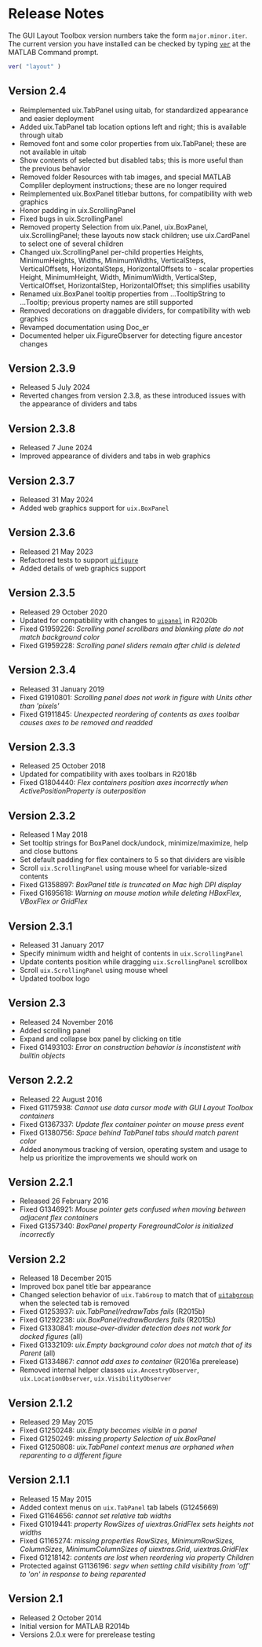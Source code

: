 # Release Notes

The GUI Layout Toolbox version numbers take the form `major.minor.iter`. The current version you have installed can be checked by typing [`ver`](https://www.mathworks.com/help/matlab/ref/ver.html) at the MATLAB Command prompt.

```matlab
ver( "layout" ) 
```

## Version 2.4

- Reimplemented uix.TabPanel using uitab, for standardized appearance and easier deployment
- Added uix.TabPanel tab location options left and right; this is available through uitab
- Removed font and some color properties from uix.TabPanel; these are not available in uitab
- Show contents of selected but disabled tabs; this is more useful than the previous behavior
- Removed folder Resources with tab images, and special MATLAB Compliler deployment instructions; these are no longer required
- Reimplemented uix.BoxPanel titlebar buttons, for compatibility with web graphics
- Honor padding in uix.ScrollingPanel
- Fixed bugs in uix.ScrollingPanel
- Removed property Selection from uix.Panel, uix.BoxPanel, uix.ScrollingPanel; these layouts now stack children; use uix.CardPanel to select one of several children
- Changed uix.ScrollingPanel per-child properties Heights, MinimumHeights, Widths, MinimumWidths, VerticalSteps, VerticalOffsets, HorizontalSteps, HorizontalOffsets to - scalar properties Height, MinimumHeight, Width, MinimumWidth, VerticalStep, VerticalOffset, HorizontalStep, HorizontalOffset; this simplifies usability
- Renamed uix.BoxPanel tooltip properties from ...TooltipString to ...Tooltip; previous property names are still supported
- Removed decorations on draggable dividers, for compatibility with web graphics
- Revamped documentation using Doc_er
- Documented helper uix.FigureObserver for detecting figure ancestor changes

## Version 2.3.9
- Released 5 July 2024
- Reverted changes from version 2.3.8, as these introduced issues with the appearance of dividers and tabs

## Version 2.3.8
-  Released 7 June 2024 
-  Improved appearance of dividers and tabs in web graphics 

## Version 2.3.7
-  Released 31 May 2024 
-  Added web graphics support for `uix.BoxPanel` 

## Version 2.3.6
-  Released 21 May 2023 
-  Refactored tests to support [`uifigure`](https://www.mathworks.com/help/matlab/ref/uifigure.html) 
-  Added details of web graphics support 

## Version 2.3.5
-  Released 29 October 2020 
-  Updated for compatibility with changes to [`uipanel`](https://www.mathworks.com/help/matlab/ref/uipanel.html) in R2020b 
-  Fixed G1959226: *Scrolling panel scrollbars and blanking plate do not match background color* 
-  Fixed G1959228: *Scrolling panel sliders remain after child is deleted* 

## Version 2.3.4
-  Released 31 January 2019 
-  Fixed G1910801: *Scrolling panel does not work in figure with Units other than 'pixels'* 
-  Fixed G1911845: *Unexpected reordering of contents as axes toolbar causes axes to be removed and readded* 

## Version 2.3.3
-  Released 25 October 2018 
-  Updated for compatibility with axes toolbars in R2018b 
-  Fixed G1804440: *Flex containers position axes incorrectly when ActivePositionProperty is outerposition* 

## Version 2.3.2
-  Released 1 May 2018 
-  Set tooltip strings for BoxPanel dock/undock, minimize/maximize, help and close buttons 
-  Set default padding for flex containers to 5 so that dividers are visible 
-  Scroll `uix.ScrollingPanel` using mouse wheel for variable\-sized contents 
-  Fixed G1358897: *BoxPanel title is truncated on Mac high DPI display* 
-  Fixed G1695618: *Warning on mouse motion while deleting HBoxFlex, VBoxFlex or GridFlex* 

## Version 2.3.1
-  Released 31 January 2017 
-  Specify minimum width and height of contents in `uix.ScrollingPanel` 
-  Update contents position while dragging `uix.ScrollingPanel` scrollbox 
-  Scroll `uix.ScrollingPanel` using mouse wheel 
-  Updated toolbox logo 

## Version 2.3
-  Released 24 November 2016 
-  Added scrolling panel 
-  Expand and collapse box panel by clicking on title 
-  Fixed G1493103: *Error on construction behavior is inconstistent with builtin objects* 

## Verson 2.2.2
-  Released 22 August 2016 
-  Fixed G1175938: *Cannot use data cursor mode with GUI Layout Toolbox containers* 
-  Fixed G1367337: *Update flex container pointer on mouse press event* 
-  Fixed G1380756: *Space behind TabPanel tabs should match parent color* 
-  Added anonymous tracking of version, operating system and usage to help us prioritize the improvements we should work on 

## Version 2.2.1
-  Released 26 February 2016 
-  Fixed G1346921: *Mouse pointer gets confused when moving between adjacent flex containers* 
-  Fixed G1357340: *BoxPanel property ForegroundColor is initialized incorrectly* 

## Version 2.2
-  Released 18 December 2015 
-  Improved box panel title bar appearance 
-  Changed selection behavior of `uix.TabGroup` to match that of [`uitabgroup`](https://www.mathworks.com/help/matlab/ref/uitabgroup.html) when the selected tab is removed 
-  Fixed G1253937:  *uix.TabPanel/redrawTabs fails* (R2015b) 
-  Fixed G1292238: *uix.BoxPanel/redrawBorders fails* (R2015b) 
-  Fixed G1330841: *mouse\-over\-divider detection does not work for docked figures* (all) 
-  Fixed G1332109: *uix.Empty background color does not match that of its Parent* (all) 
-  Fixed G1334867:  *cannot add axes to container* (R2016a prerelease) 
-  Removed internal helper classes `uix.AncestryObserver`, `uix.LocationObserver`, `uix.VisibilityObserver` 

## Version 2.1.2
-  Released 29 May 2015 
-  Fixed G1250248: *uix.Empty becomes visible in a panel* 
-  Fixed G1250249: *missing property Selection of uix.BoxPanel* 
-  Fixed G1250808: *uix.TabPanel context menus are orphaned when reparenting to a different figure* 

## Version 2.1.1
-  Released 15 May 2015 
-  Added context menus on `uix.TabPanel` tab labels (G1245669) 
-  Fixed G1164656: *cannot set relative tab widths* 
-  Fixed G1019441: *property RowSizes of uiextras.GridFlex sets heights not widths* 
-  Fixed G1165274: *missing properties RowSizes, MinimumRowSizes, ColumnSizes, MinimumColumnSizes of uiextras.Grid, uiextras.GridFlex* 
-  Fixed G1218142: *contents are lost when reordering via property Children* 
-  Protected against G1136196: *segv when setting child visibility from 'off' to 'on' in response to being reparented* 

## Version 2.1
-  Released 2 October 2014 
-  Initial version for MATLAB R2014b 
-  Versions 2.0.x were for prerelease testing 
